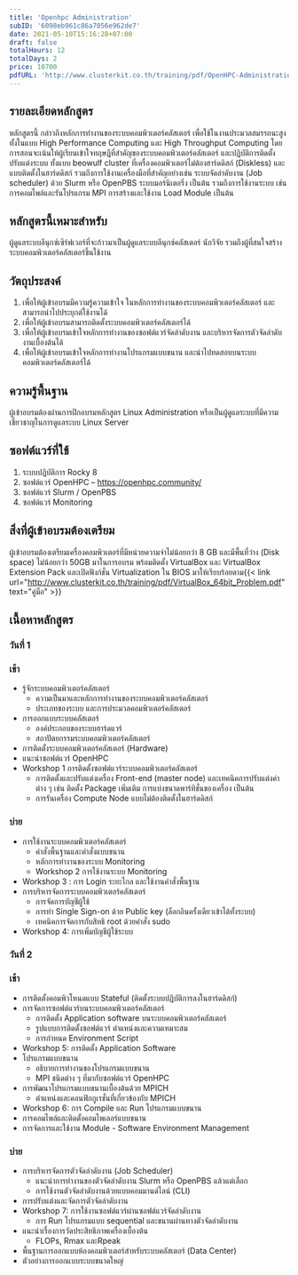 ```yaml
---
title: 'Openhpc Administration'
subID: '6098eb961c86a7056e962de7' 
date: 2021-05-10T15:16:28+07:00
draft: false
totalHours: 12
totalDays: 2
price: 10700
pdfURL: 'http://www.clusterkit.co.th/training/pdf/OpenHPC-Administration.pdf'
---
```


## รายละเอียดหลักสูตร
หลักสูตรนี้ กล่าวถึงหลักการทำงานของระบบคอมพิวเตอร์คลัสเตอร์ เพื่อใช้ในงานประมวลสมรรถนะสูงทั้งในแบบ High Performance Computing และ High Throughput Computing โดยการสอนจะเน้นให้ผู้เรียนเข้าใจทฤษฎีที่สำคัญของระบบคอมพิวเตอร์คลัสเตอร์ และปฏิบัติการติดตั้ง ปรับแต่งระบบ ทั้งแบบ beowulf cluster ที่เครื่องคอมพิวเตอร์ไม่ต้องฮาร์ดดิสก์ (Diskless) และแบบติดตั้งในฮาร์ดดิสก์ รวมถึงการใช้งานเครื่องมือที่สำคัญอย่างเช่น ระบบจัดลำดับงาน (Job scheduler) ด้วย Slurm หรือ OpenPBS ระบบมอร์นิเตอริ่ง เป็นต้น รวมถึงการใช้งานระบบ เช่น การคอมไพล์และรันโปรแกรม MPI การสร้างและใช้งาน Load Module เป็นต้น

## หลักสูตรนี้เหมาะสำหรับ
ผู้ดูแลระบบลีนุกซ์เซิร์ฟเวอร์ที่จะก้าวมาเป็นผู้ดูแลระบบลีนุกซ์คลัสเตอร์ นักวิจัย รวมถึงผู้ที่สนใจสร้างระบบคอมพิวเตอร์คลัสเตอร์ขึ้นใช้งาน 

## วัตถุประสงค์
1. เพื่อให้ผู้เข้าอบรมมีความรู้ความเข้าใจ ในหลักการทำงานของระบบคอมพิวเตอร์คลัสเตอร์ และสามารถนำไปประยุกต์ใช้งานได้
2. เพื่อให้ผู้เข้าอบรมสามารถติดตั้งระบบคอมพิวเตอร์คลัสเตอร์ได้
3. เพื่อให้ผู้เข้าอบรมเข้าใจหลักการทำงานของซอฟต์แวร์จัดลำดับงาน และบริหารจัดการตัวจัดลำดับงานเบื้องต้นได้ 
4. เพื่อให้ผู้เข้าอบรมเข้าใจหลักการทำงานโปรแกรมแบบขนาน และนำไปทดสอบบนระบบคอมพิวเตอร์คลัสเตอร์ได้

## ความรู้พื้นฐาน
ผู้เข้าอบรมต้องผ่านการฝึกอบรมหลักสูตร Linux Administration หรือเป็นผู้ดูแลระบบที่มีความเชี่ยวชาญในการดูแลระบบ Linux Server

## ซอฟต์แวร์ที่ใช้
1. ระบบปฏิบัติการ Rocky 8 
2. ซอฟต์แวร์ OpenHPC – https://openhpc.community/ 
3. ซอฟต์แวร์ Slurm / OpenPBS
4. ซอฟต์แวร์ Monitoring

## สิ่งที่ผู้เข้าอบรมต้องเตรียม
ผู้เข้าอบรมต้องเตรียมเครื่องคอมพิวเตอร์ที่มีหน่วยความจำไม่น้อยกว่า 8 GB และมีพื้นที่ว่าง (Disk space) ไม่น้อยกว่า 50GB มาในการอบรม พร้อมติดตั้ง VirtualBox และ VirtualBox Extension Pack และเปิดฟังก์ชั่น Virtualization ใน BIOS มาให้เรียบร้อยตาม{{< link url="http://www.clusterkit.co.th/training/pdf/VirtualBox_64bit_Problem.pdf" text="คู่มือ" >}} 

## เนื้อหาหลักสูตร
### วันที่ 1
### เช้า
* รู้จักระบบคอมพิวเตอร์คลัสเตอร์
    * ความเป็นมาและหลักการทำงานของระบบคอมพิวเตอร์คลัสเตอร์
    * ประเภทของระบบ และการประมวลคอมพิวเตอร์คลัสเตอร์
* การออกแบบระบบคลัสเตอร์
    * องค์ประกอบของระบบฮาร์ดแวร์ 
    * สถาปัตยกรรมระบบคอมพิวเตอร์คลัสเตอร์ 
* การติดตั้งระบบคอมพิวเตอร์คลัสเตอร์ (Hardware) 
* แนะนำซอฟต์แวร์ OpenHPC
* Workshop 1 การติดตั้งซอฟต์แวร์ระบบคอมพิวเตอร์คลัสเตอร์ 
    * การติดตั้งและปรับแต่งเครื่อง Front-end (master node) และเทคนิคการปรับแต่งค่าต่าง ๆ เช่น ติดตั้ง Package เพิ่มเติม การแบ่งขนาดพาร์ทิชั่นของเครื่อง เป็นต้น 
    * การรันเครื่อง Compute Node แบบไม่ต้องติดตั้งในฮาร์ดดิสก์ 

### บ่าย
* การใช้งานระบบคอมพิวเตอร์คลัสเตอร์
    * คำสั่งพื้นฐานและคำสั่งแบบขนาน 
    * หลักการทำงานของระบบ Monitoring 
    * Workshop 2 การใช้งานระบบ Monitoring  
* Workshop 3 : การ Login ระยะไกล และใช้งานคำสั่งพื้นฐาน
* การบริหารจัดการระบบคอมพิวเตอร์คลัสเตอร์ 
    * การจัดการบัญชีผู้ใช้
    * การทำ Single Sign-on ด้วย Public key (ล็อกอินครั้งเดียวเข้าได้ทั้งระบบ)
    * เทคนิคการจัดการกับสิทธิ root ด้วยคำสั่ง sudo
* Workshop 4: การเพิ่มบัญชีผู้ใช้ระบบ 

### วันที่ 2
### เช้า
* การติดตั้งคอมพิวโหนดแบบ Stateful (ติดตั้งระบบปฎิบัติการลงในฮาร์ดดิสก์)
* การจัดการซอฟต์แวร์บนระบบคอมพิวเตอร์คลัสเตอร์ 
    * การติดตั้ง Application software บนระบบคอมพิวเตอร์คลัสเตอร์ 
    * รูปแบบการติดตั้งซอฟต์แวร์ ตำแหน่งและความเหมาะสม 
    * การกำหนด Environment Script 
* Workshop 5: การติดตั้ง Application Software
* โปรแกรมแบบขนาน
    * อธิบายการทำงานของโปรแกรมแบบขนาน 
    * MPI ชนิดต่าง ๆ ที่มากับซอฟต์แวร์ OpenHPC 
* การพัฒนาโปรแกรมแบบขนานเบื้องต้นด้วย MPICH
    * ตำแหน่งและคอนฟิกกูเรชั่นที่เกี่ยวข้องกับ MPICH 
* Workshop 6: การ Compile และ Run โปรแกรมแบบขนาน 
* การคอมไพล์และติดตั้งคอมไพเลอร์แบบขนาน
* การจัดการและใช้งาน Module - Software Environment Management

### บ่าย
* การบริหารจัดการตัวจัดลำดับงาน (Job Scheduler) 
    * แนะนำการทำงานของตัวจัดลำดับงาน Slurm หรือ OpenPBS แล้วแต่เลือก 
    * การใช้งานตัวจัดลำดับงานด้วยแบบคอมมานด์ไลน์ (CLI)
* การปรับแต่งและจัดการตัวจัดลำดับงาน
* Workshop 7: การใช้งานซอฟต์แวร์ผ่านซอฟต์แวร์จัดลำดับงาน
    * การ Run โปรแกรมแบบ sequential และขนานผ่านทางตัวจัดลำดับงาน 
* แนะนำเรื่องการวัดประสิทธิภาพเครื่องเบื้องต้น 
    * FLOPs, Rmax และRpeak 
* พื้นฐานการออกแบบห้องคอมพิวเตอร์สำหรับระบบคลัสเตอร์ (Data Center)
* ตัวอย่างการออกแบบระบบขนาดใหญ่